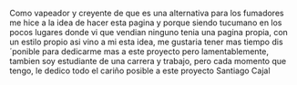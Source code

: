 Como vapeador y creyente de que es una alternativa para los fumadores me hice a la idea de hacer esta pagina y porque siendo tucumano en los pocos lugares donde vi que
vendian ninguno tenia una pagina propia, con un estilo propio asi vino a mi esta idea, me gustaria tener mas tiempo dis´ponible para dedicarme mas a este proyecto 
pero lamentablemente, tambien soy estudiante de una carrera y trabajo, pero cada momento que tengo, le dedico todo el cariño posible a este proyecto
Santiago Cajal